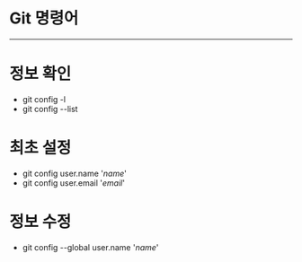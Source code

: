 # Git 명령어
---

# 정보 확인
- git config -l
- git config --list

# 최초 설정
- git config user.name '*name*'
- git config user.email '*email*'

# 정보 수정
- git config --global user.name '*name*'
